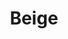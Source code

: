 ---
slug: "/beige"
title: "Beige"
description: "gives off a minimal and youthful look, which would be a great choice for Tumblr users who want to showcase their content in a modern way that feels clean and fun."
url: "https://www.behance.net/gallery/87799899/Beige"
button: "Behance Documentation"

contributions:
  - role: Responsive UI Design

technologies:
  - tool: Figma
  - tool: Tumblr

featuredImages:
  - image: images/beige/beige-1.png
  - image: images/beige/beige-2.png
  - image: images/beige/beige-3.png
  - image: images/beige/beige-4.png
  - image: images/beige/beige-5.png
---
